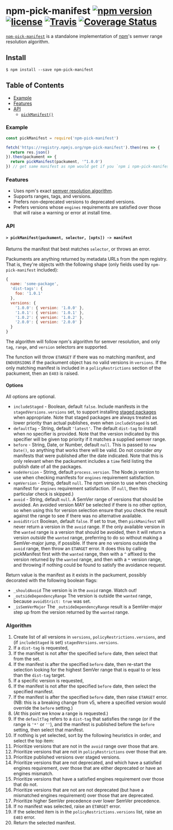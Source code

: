 # npm-pick-manifest [![npm version](https://img.shields.io/npm/v/npm-pick-manifest.svg)](https://npm.im/npm-pick-manifest) [![license](https://img.shields.io/npm/l/npm-pick-manifest.svg)](https://npm.im/npm-pick-manifest) [![Travis](https://img.shields.io/travis/npm/npm-pick-manifest.svg)](https://travis-ci.org/npm/npm-pick-manifest) [![Coverage Status](https://coveralls.io/repos/github/npm/npm-pick-manifest/badge.svg?branch=latest)](https://coveralls.io/github/npm/npm-pick-manifest?branch=latest)

[`npm-pick-manifest`](https://github.com/npm/npm-pick-manifest) is a standalone
implementation of [npm](https://npmjs.com)'s semver range resolution algorithm.

## Install

`$ npm install --save npm-pick-manifest`

## Table of Contents

* [Example](#example)
* [Features](#features)
* [API](#api)
  * [`pickManifest()`](#pick-manifest)

### Example

```javascript
const pickManifest = require('npm-pick-manifest')

fetch('https://registry.npmjs.org/npm-pick-manifest').then(res => {
  return res.json()
}).then(packument => {
  return pickManifest(packument, '^1.0.0')
}) // get same manifest as npm would get if you `npm i npm-pick-manifest@^1.0.0`
```

### Features

* Uses npm's exact [semver resolution algorithm](http://npm.im/semver).
* Supports ranges, tags, and versions.
* Prefers non-deprecated versions to deprecated versions.
* Prefers versions whose `engines` requirements are satisfied over those
  that will raise a warning or error at install time.

### API

#### <a name="pick-manifest"></a> `> pickManifest(packument, selector, [opts]) -> manifest`

Returns the manifest that best matches `selector`, or throws an error.

Packuments are anything returned by metadata URLs from the npm registry. That
is, they're objects with the following shape (only fields used by
`npm-pick-manifest` included):

```javascript
{
  name: 'some-package',
  'dist-tags': {
    foo: '1.0.1'
  },
  versions: {
    '1.0.0': { version: '1.0.0' },
    '1.0.1': { version: '1.0.1' },
    '1.0.2': { version: '1.0.2' },
    '2.0.0': { version: '2.0.0' }
  }
}
```

The algorithm will follow npm's algorithm for semver resolution, and only
`tag`, `range`, and `version` selectors are supported.

The function will throw `ETARGET` if there was no matching manifest, and
`ENOVERSIONS` if the packument object has no valid versions in `versions`.
If the only matching manifest is included in a `policyRestrictions` section
of the packument, then an `E403` is raised.

#### <a name="pick-manifest-options"></a> Options

All options are optional.

* `includeStaged` - Boolean, default `false`. Include manifests in the
  `stagedVersions.versions` set, to support installing [staged
  packages](https://github.com/npm/rfcs/pull/92) when appropriate. Note
  that staged packages are always treated as lower priority than actual
  publishes, even when `includeStaged` is set.
* `defaultTag` - String, default `'latest'`. The default `dist-tag` to
  install when no specifier is provided. Note that the version indicated
  by this specifier will be given top priority if it matches a supplied
  semver range.
* `before` - String, Date, or Number, default `null`. This is passed to
  `new Date()`, so anything that works there will be valid. Do not
  consider _any_ manifests that were published after the date indicated.
  Note that this is only relevant when the packument includes a `time`
  field listing the publish date of all the packages.
* `nodeVersion` - String, default `process.version`. The Node.js version
  to use when checking manifests for `engines` requirement satisfaction.
* `npmVersion` - String, default `null`. The npm version to use when
  checking manifest for `engines` requirement satisfaction.  (If `null`,
  then this particular check is skipped.)
* `avoid` - String, default `null`. A SemVer range of
  versions that should be avoided. An avoided version MAY be selected if
  there is no other option, so when using this for version selection ensure
  that you check the result against the range to see if there was no
  alternative available.
* `avoidStrict` Boolean, default `false`. If set to true, then
  `pickManifest` will never return a version in the `avoid` range. If the
  only available version in the `wanted` range is a version that should be
  avoided, then it will return a version _outside_ the `wanted` range,
  preferring to do so without making a SemVer-major jump, if possible. If
  there are no versions outside the `avoid` range, then throw an
  `ETARGET` error. It does this by calling pickManifest first with the
  `wanted` range, then with a `^` affixed to the version returned by the
  `wanted` range, and then with a `*` version range, and throwing if
  nothing could be found to satisfy the avoidance request.

Return value is the manifest as it exists in the packument, possibly
decorated with the following boolean flags:

* `_shouldAvoid` The version is in the `avoid` range. Watch out!
* `_outsideDependencyRange` The version is outside the `wanted` range,
  because `avoidStrict: true` was set.
* `_isSemVerMajor` The `_outsideDependencyRange` result is a SemVer-major
  step up from the version returned by the `wanted` range.

### Algorithm

1. Create list of all versions in `versions`,
   `policyRestrictions.versions`, and (if `includeStaged` is set)
   `stagedVersions.versions`.
2. If a `dist-tag` is requested,
  1. If the manifest is not after the specified `before` date, then
     select that from the set.
  2. If the manifest is after the specified `before` date, then re-start
     the selection looking for the highest SemVer range that is equal to
     or less than the `dist-tag` target.
3. If a specific version is requested,
  1. If the manifest is not after the specified `before` date, then
     select the specified manifest.
  2. If the manifest is after the specified `before` date, then raise
     `ETARGET` error.  (NB: this is a breaking change from v5, where a
     specified version would override the `before` setting.)
4. (At this point we know a range is requested.)
5. If the `defaultTag` refers to a `dist-tag` that satisfies the range (or
   if the range is `'*'` or `''`), and the manifest is published before the
   `before` setting, then select that manifest.
6. If nothing is yet selected, sort by the following heuristics in order,
   and select the top item:
  1. Prioritize versions that are not in the `avoid` range over those
     that are.
  2. Prioritize versions that are not in `policyRestrictions` over those
     that are.
  3. Prioritize published versions over staged versions.
  4. Prioritize versions that are not deprecated, and which have a
     satisfied engines requirement, over those that are either deprecated
     or have an engines mismatch.
  5. Prioritize versions that have a satisfied engines requirement over
     those that do not.
  6. Prioritize versions that are not are not deprecated (but have a
     mismatched engines requirement) over those that are deprecated.
  7. Prioritize higher SemVer precedence over lower SemVer precedence.
7. If no manifest was selected, raise an `ETARGET` error.
8. If the selected item is in the `policyRestrictions.versions` list, raise
   an `E403` error.
9. Return the selected manifest.
